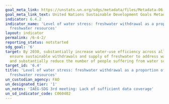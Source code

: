 ```yaml
---
goal_meta_link: https://unstats.un.org/sdgs/metadata/files/Metadata-06-04-02.pdf
goal_meta_link_text: United Nations Sustainable Development Goals Metadata (pdf 428kB)
indicator: 6.4.2
indicator_name: 'Level of water stress: freshwater withdrawal as a proportion of available
  freshwater resources'
layout: indicator
permalink: /6-4-2/
reporting_status: notstarted
sdg_goal: '6'
target: By 2030, substantially increase water-use efficiency across all sectors and
  ensure sustainable withdrawals and supply of freshwater to address water scarcity
  and substantially reduce the number of people suffering from water scarcity
target_id: '6.4'
title: 'Level of water stress: freshwater withdrawal as a proportion of available
  freshwater resources'
un_custodian_agency: FAO
un_designated_tier: '1'
un_notes: 'IAEG-SDG 3rd meeting: Lack of sufficient data coverage'
un_sd_indicator_code: C060402
---
```

